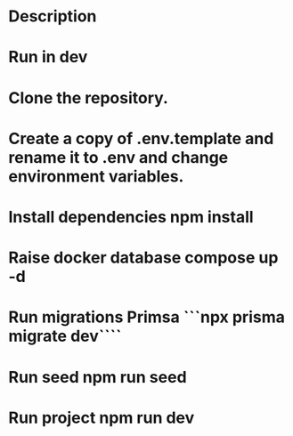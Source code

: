 # Description
# Run in dev
# Clone the repository.
# Create a copy of .env.template and rename it to .env and change environment variables.
# Install dependencies npm install
# Raise docker database compose up -d
# Run migrations Primsa ```npx prisma migrate dev````
# Run seed npm run seed
# Run project npm run dev